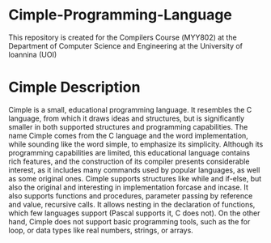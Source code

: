 # Cimple-Programming-Language
This repository is created for the Compilers Course (ΜΥΥ802) at the Department of Computer Science and Engineering at the University of Ioannina (UOI)

# Cimple Description
Cimple is a small, educational programming language. It resembles the C language, from which it draws ideas and structures, but is significantly smaller in both supported structures and programming capabilities. The name Cimple comes from the C language and the word implementation, while sounding like the word simple, to emphasize its simplicity. Although its programming capabilities are limited, this educational language contains rich features, and the construction of its compiler presents considerable interest, as it includes many commands used by popular languages, as well as some original ones. Cimple supports structures like while and if-else, but also the original and interesting in implementation forcase and incase. It also supports functions and procedures, parameter passing by reference and value, recursive calls. It allows nesting in the declaration of functions, which few languages support (Pascal supports it, C does not). On the other hand, Cimple does not support basic programming tools, such as the for loop, or data types like real numbers, strings, or arrays.






